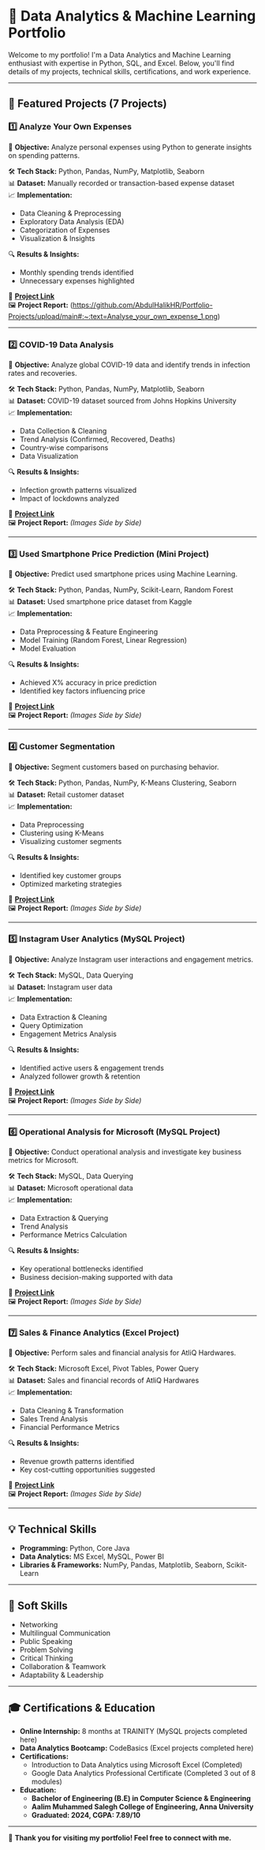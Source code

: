# 📌 Data Analytics & Machine Learning Portfolio

Welcome to my portfolio! I'm a Data Analytics and Machine Learning enthusiast with expertise in Python, SQL, and Excel. Below, you'll find details of my projects, technical skills, certifications, and work experience.

---

## 📂 Featured Projects (7 Projects)

### 1️⃣ Analyze Your Own Expenses
📌 **Objective:** Analyze personal expenses using Python to generate insights on spending patterns.

🛠️ **Tech Stack:** Python, Pandas, NumPy, Matplotlib, Seaborn  
📊 **Dataset:** Manually recorded or transaction-based expense dataset  
📈 **Implementation:**
- Data Cleaning & Preprocessing
- Exploratory Data Analysis (EDA)
- Categorization of Expenses
- Visualization & Insights

🔍 **Results & Insights:**
- Monthly spending trends identified
- Unnecessary expenses highlighted

📎 **[Project Link](#)**  
🖼️ **Project Report:** (https://github.com/AbdulHalikHR/Portfolio-Projects/upload/main#:~:text=Analyse_your_own_expense_1.png)

---

### 2️⃣ COVID-19 Data Analysis
📌 **Objective:** Analyze global COVID-19 data and identify trends in infection rates and recoveries.

🛠️ **Tech Stack:** Python, Pandas, NumPy, Matplotlib, Seaborn  
📊 **Dataset:** COVID-19 dataset sourced from Johns Hopkins University  
📈 **Implementation:**
- Data Collection & Cleaning
- Trend Analysis (Confirmed, Recovered, Deaths)
- Country-wise comparisons
- Data Visualization

🔍 **Results & Insights:**
- Infection growth patterns visualized
- Impact of lockdowns analyzed

📎 **[Project Link](#)**  
🖼️ **Project Report:** *(Images Side by Side)*

---

### 3️⃣ Used Smartphone Price Prediction (Mini Project)
📌 **Objective:** Predict used smartphone prices using Machine Learning.

🛠️ **Tech Stack:** Python, Pandas, NumPy, Scikit-Learn, Random Forest  
📊 **Dataset:** Used smartphone price dataset from Kaggle  
📈 **Implementation:**
- Data Preprocessing & Feature Engineering
- Model Training (Random Forest, Linear Regression)
- Model Evaluation

🔍 **Results & Insights:**
- Achieved X% accuracy in price prediction
- Identified key factors influencing price

📎 **[Project Link](#)**  
🖼️ **Project Report:** *(Images Side by Side)*

---

### 4️⃣ Customer Segmentation
📌 **Objective:** Segment customers based on purchasing behavior.

🛠️ **Tech Stack:** Python, Pandas, NumPy, K-Means Clustering, Seaborn  
📊 **Dataset:** Retail customer dataset  
📈 **Implementation:**
- Data Preprocessing
- Clustering using K-Means
- Visualizing customer segments

🔍 **Results & Insights:**
- Identified key customer groups
- Optimized marketing strategies

📎 **[Project Link](#)**  
🖼️ **Project Report:** *(Images Side by Side)*

---

### 5️⃣ Instagram User Analytics (MySQL Project)
📌 **Objective:** Analyze Instagram user interactions and engagement metrics.

🛠️ **Tech Stack:** MySQL, Data Querying  
📊 **Dataset:** Instagram user data  
📈 **Implementation:**
- Data Extraction & Cleaning
- Query Optimization
- Engagement Metrics Analysis

🔍 **Results & Insights:**
- Identified active users & engagement trends
- Analyzed follower growth & retention

📎 **[Project Link](#)**  
🖼️ **Project Report:** *(Images Side by Side)*

---

### 6️⃣ Operational Analysis for Microsoft (MySQL Project)
📌 **Objective:** Conduct operational analysis and investigate key business metrics for Microsoft.

🛠️ **Tech Stack:** MySQL, Data Querying  
📊 **Dataset:** Microsoft operational data  
📈 **Implementation:**
- Data Extraction & Querying
- Trend Analysis
- Performance Metrics Calculation

🔍 **Results & Insights:**
- Key operational bottlenecks identified
- Business decision-making supported with data

📎 **[Project Link](#)**  
🖼️ **Project Report:** *(Images Side by Side)*

---

### 7️⃣ Sales & Finance Analytics (Excel Project)
📌 **Objective:** Perform sales and financial analysis for AtliQ Hardwares.

🛠️ **Tech Stack:** Microsoft Excel, Pivot Tables, Power Query  
📊 **Dataset:** Sales and financial records of AtliQ Hardwares  
📈 **Implementation:**
- Data Cleaning & Transformation
- Sales Trend Analysis
- Financial Performance Metrics

🔍 **Results & Insights:**
- Revenue growth patterns identified
- Key cost-cutting opportunities suggested

📎 **[Project Link](#)**  
🖼️ **Project Report:** *(Images Side by Side)*

---

## 💡 Technical Skills
- **Programming:** Python, Core Java
- **Data Analytics:** MS Excel, MySQL, Power BI
- **Libraries & Frameworks:** NumPy, Pandas, Matplotlib, Seaborn, Scikit-Learn

---

## 🎯 Soft Skills
- Networking
- Multilingual Communication
- Public Speaking
- Problem Solving
- Critical Thinking
- Collaboration & Teamwork
- Adaptability & Leadership

---

## 🎓 Certifications & Education
- **Online Internship:** 8 months at TRAINITY (MySQL projects completed here)
- **Data Analytics Bootcamp:** CodeBasics (Excel projects completed here)
- **Certifications:**
  - Introduction to Data Analytics using Microsoft Excel (Completed)
  - Google Data Analytics Professional Certificate (Completed 3 out of 8 modules)
- **Education:**
  - **Bachelor of Engineering (B.E) in Computer Science & Engineering**
  - **Aalim Muhammed Salegh College of Engineering, Anna University**
  - **Graduated: 2024, CGPA: 7.89/10**

---

🚀 **Thank you for visiting my portfolio! Feel free to connect with me.**

